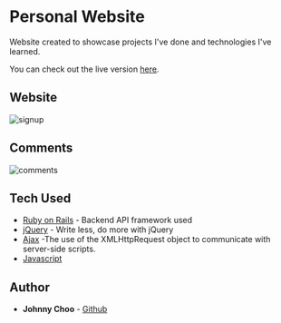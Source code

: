 # Personal Website

Website created to showcase projects I've done and technologies I've learned.

You can check out the live version [here](https://johnnychoo.herokuapp.com/).

## Website

![signup](https://github.com/jchoo157/league_stats/blob/master/app/assets/images/personalsite.gif)

## Comments

![comments](https://github.com/jchoo157/league_stats/blob/master/app/assets/images/personalsite-comments.gif)

## Tech Used

* [Ruby on Rails](http://api.rubyonrails.org/) - Backend API framework used
* [jQuery](https://jquery.com/) - Write less, do more with jQuery
* [Ajax](https://developer.mozilla.org/en-US/docs/AJAX/Getting_Started) -The use of the XMLHttpRequest object to communicate with server-side scripts.
* [Javascript](https://)

## Author

* **Johnny Choo** - [Github](https://github.com/jchoo157)


